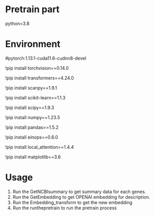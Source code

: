 # Pretrain part
python=3.8

# Environment

#pytorch:1.13.1-cuda11.6-cudnn8-devel

!pip install torchvision==0.14.0

!pip install transformers==4.24.0

!pip install scanpy==1.9.1

!pip install scikit-learn==1.1.3

!pip install scipy==1.9.3

!pip install numpy==1.23.5

!pip install pandas==1.5.2

!pip install einops==0.6.0

!pip install local_attention==1.4.4

!pip install matplotlib==3.6

# Usage
1. Run the GetNCBIsummary to get summary data for each genes.
2. Run the GetEmbedding to get OPENAI embedding for description.
3. Run the Embedding_transform to get the new embedding
4. Run the runthepretrain to run the pretrain process
